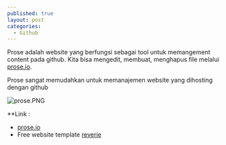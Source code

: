 ```yaml
---
published: true
layout: post
categories:
  - Github
---
```

Prose adalah website yang berfungsi sebagai tool untuk memangement content pada github. Kita bisa mengedit, membuat, menghapus file melalui [prose.io](https://prose.io).

Prose sangat memudahkan untuk memanajemen website yang dihosting dengan github

![prose.PNG]({{site.baseurl}}/images/prose.PNG)

**Link :
- [prose.io](https://prose.io)
- Free website template [reverie](https://github.com/amitmerchant1990/reverie)
